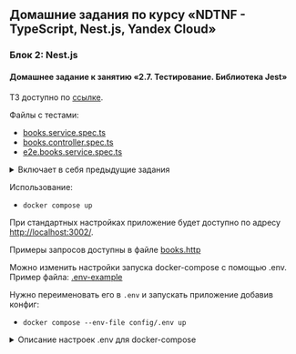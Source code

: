 ## Домашние задания по курсу «NDTNF - TypeScript, Nest.js, Yandex Cloud»

### Блок 2: Nest.js


#### Домашнее задание к занятию «2.7. Тестирование. Библиотека Jest»

ТЗ доступно по [ссылке](https://github.com/netology-code/ndtnf-homeworks/tree/master/012-Test-Jest).

Файлы с тестами:
* [books.service.spec.ts](books-library/src/modules/books/books.service.spec.ts)
* [books.controller.spec.ts](books-library/src/modules/books/books.controller.spec.ts)
* [e2e.books.service.spec.ts](books-library/src/modules/books/e2e.books.service.spec.ts)

<details>
<summary>Включает в себя предыдущие задания</summary>

<details>

<summary>Домашнее задание к занятию «2.2. Погружение в Nest.js»</summary>

ТЗ доступно по [ссылке](https://github.com/netology-code/ndtnf-homeworks/tree/master/006-nestjs-ext).
</details>

<details>

<summary>Домашнее задание к занятию «2.3. Подключение базы данных к Nest.js: модуль для MongoDB»</summary>

ТЗ доступно по [ссылке](https://github.com/netology-code/ndtnf-homeworks/tree/master/008-nestjs-db).
</details>

<details>
<summary>Домашнее задание к занятию «2.4. Потоки RxJS»</summary>

ТЗ доступно по [ссылке](https://github.com/netology-code/ndtnf-homeworks/tree/master/009-rxjs).

Быстрый переход к файлам с решением:
[rxjs-example.service.ts](books-library/src/modules/rxjs-example/rxjs-example.service.ts)

Можно проверить результат командой (`поисковой_запрос` заменить на необходимую фразу):
`curl http://localhost:3002/rxjs-example/repositories/поисковой_запрос`
</details>

<details>
<summary>Домашнее задание к занятию «2.5. Валидация и обработка ошибок. Interceptors, pipes»</summary>

ТЗ доступно по [ссылке](https://github.com/netology-code/ndtnf-homeworks/tree/master/010-nestjs-validation).

Быстрый переход к файлам с решением:
* Задание 1. [format-response.interceptor.ts](books-library/src/interceptors/format-response.interceptor.ts)
* Задание 2. [id.validation.pipe.ts](books-library/src/validators/id.validation.pipe.ts)
* Задание 3. [dto.validation.pipe.ts](books-library/src/validators/dto.validation.pipe.ts)
* Задание 4. [unified.exception.filter.ts](books-library/src/filters/unified.exception.filter.ts)
</details>

<details>
<summary>Домашнее задание к занятию «2.6. Аутентификация в NestJS, Passport.js, Guards»</summary>

ТЗ доступно по [ссылке](https://github.com/netology-code/ndtnf-homeworks/tree/master/011-nestjs-authentication).
</details>

</details>

Использование:
* `docker compose up`

При стандартных настройках приложение будет доступно по адресу [http://localhost:3002/](http://localhost:3002/).

Примеры запросов доступны в файле [books.http](books-library/http/books.http)

Можно изменить настройки запуска docker-compose с помощью .env. Пример файла: [.env-example](config/.env.example)

Нужно переименовать его в `.env` и запускать приложение добавив конфиг:
* `docker compose --env-file config/.env up`

<details>
<summary>Описание настроек .env для docker-compose</summary>

* `DB_NAME` - название БД
* `DB_USERNAME` - имя пользователя
* `DB_PASSWORD` - имя пользователя

Важно! Вышеуказанные настройки корректно проинициализируются в MongoDB только при первом запуске.
Если в дальнейшем их изменить, то эффекта не будет. Для применения нужно будет очистить папку `db` и после этого запускать `docker-compose`

* `LIBRARY_SERVICE_PORT` - порт, по которому будет доступно приложение библиотека на локальном компьютере
* `MONGODB_PORT` - внешний порт для подключения к MongoDb
* `MONGO_EXPRESS_PORT` - внешний порт, по которому будет доступна админка MONGO EXPRESS
</details>


